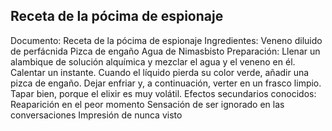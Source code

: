 ## Receta de la pócima de espionaje
Documento: Receta de la pócima de espionaje
Ingredientes:
Veneno diluido de perfácnida
Pizca de engaño
Agua de Nimasbisto
Preparación:
Llenar un alambique de solución alquímica y mezclar el agua y el veneno en él. Calentar un instante.
Cuando el líquido pierda su color verde, añadir una pizca de engaño. Dejar enfriar y, a continuación, verter en un frasco limpio. Tapar bien, porque el elixir es muy volátil.
Efectos secundarios conocidos:
Reaparición en el peor momento
Sensación de ser ignorado en las conversaciones
Impresión de nunca visto
